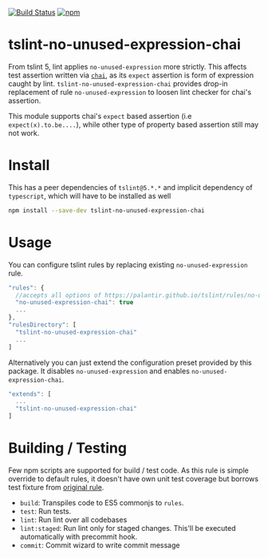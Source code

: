[![Build Status](https://travis-ci.org/kwonoj/tslint-no-unused-expression-chai.svg?branch=master)](https://travis-ci.org/kwonoj/tslint-no-unused-expression-chai)
[![npm](https://img.shields.io/npm/v/tslint-no-unused-expression-chai.svg)](https://www.npmjs.com/package/tslint-no-unused-expression-chai)

# tslint-no-unused-expression-chai

From tslint 5, lint applies `no-unused-expression` more strictly. This affects
test assertion written via [`chai`](http://chaijs.com/), as its `expect` assertion is form of expression caught by lint. `tslint-no-unused-expression-chai` provides drop-in replacement of rule `no-unused-expression` to loosen lint checker for chai's assertion.

This module supports chai's `expect` based assertion (i.e `expect(x).to.be....`), while other type of property based assertion still may not work.

# Install

This has a peer dependencies of `tslint@5.*.*` and implicit dependency of `typescript`, which will have to be installed as well

```sh
npm install --save-dev tslint-no-unused-expression-chai
```

# Usage

You can configure tslint rules by replacing existing `no-unused-expression` rule.

```js
"rules": {
  //accepts all options of https://palantir.github.io/tslint/rules/no-unused-expression/
  "no-unused-expression-chai": true
  ...
},
"rulesDirectory": [
  "tslint-no-unused-expression-chai"
  ...
]
```

Alternatively you can just extend the configuration preset provided by this package. It disables `no-unused-expression` and enables `no-unused-expression-chai`.

```js
"extends": [
  ...
  "tslint-no-unused-expression-chai"
]
```

# Building / Testing

Few npm scripts are supported for build / test code. As this rule is simple override to default rules, it doesn't have own unit test coverage but borrows test fixture from [original rule](https://github.com/palantir/tslint/tree/master/test/rules/no-unused-expression).

- `build`: Transpiles code to ES5 commonjs to `rules`.
- `test`: Run tests.
- `lint`: Run lint over all codebases
- `lint:staged`: Run lint only for staged changes. This'll be executed automatically with precommit hook.
- `commit`: Commit wizard to write commit message